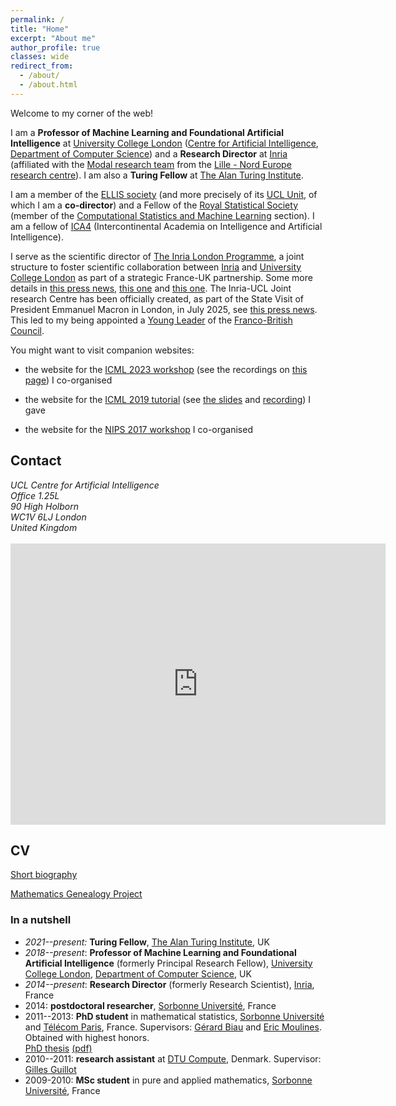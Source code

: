 ```yaml
---
permalink: /
title: "Home"
excerpt: "About me"
author_profile: true
classes: wide
redirect_from: 
  - /about/
  - /about.html
---
```


Welcome to my corner of the web!

I am a **Professor of Machine Learning and Foundational Artificial Intelligence** at [University College London](https://www.ucl.ac.uk) ([Centre for Artificial Intelligence](https://www.ucl.ac.uk/ai-centre/), [Department of Computer Science](https://www.ucl.ac.uk/computer-science/)) and a **Research Director** at [Inria](http://www.inria.fr/) (affiliated with the [Modal research team](https://team.inria.fr/modal/) from the [Lille - Nord Europe research centre](https://www.inria.fr/fr/centre-inria-lille-nord-europe)). I am also a **Turing Fellow** at [The Alan Turing Institute](https://www.turing.ac.uk).

I am a member of the [ELLIS society](https://ellis.eu) (and more precisely of its [UCL Unit](https://ucl-ellis.github.io), of which I am a **co-director**) and a Fellow of the [Royal Statistical Society](https://rss.org.uk) (member of the [Computational Statistics and Machine Learning](https://rss.org.uk/membership/rss-groups-and-committees/sections/statistical-computing/) section). I am a fellow of [ICA4](https://www.intercontinental-academia.org/fellows) (Intercontinental Academia on Intelligence and Artificial Intelligence).

I serve as the scientific director of [The Inria London Programme](https://london.inria.fr), a joint structure to foster scientific collaboration between [Inria](http://www.inria.fr/) and [University College London](https://www.ucl.ac.uk) as part of a strategic France-UK partnership. Some more details in [this press news](https://www.inria.fr/fr/machine-learning-comment-allier-performance-dapprentissage-et-sobriete-numerique), [this one](https://www.ucl.ac.uk/computer-science/news/2021/feb/ucl-and-inria-announce-new-collaborative-research-venture) and [this one](https://www.inria.fr/fr/inria-university-college-london-ucl-partenariat-joint-center?mtm_campaign=Le%20Fil%20scientifique%20–%20mars%202024&mtm_kwd=University%20College%20London). The Inria-UCL Joint research Centre has been officially created, as part of the State Visit of President Emmanuel Macron in London, in July 2025, see [this press news](https://www.ucl.ac.uk/news/2025/jul/french-president-joins-ucl-and-deepmind-leaders-discuss-franco-british-ai-collaboration).
This led to my being appointed a [Young Leader](https://francobritish.org/en/young-leaders/) of the [Franco-British Council](https://francobritish.org/en/home/).

You might want to visit companion websites:
<!-- - [my previous website]((https://bguedj.github.io/website-2016-2020-deprecated/)) (2016-2020, now deprecated) -->
<!-- [https://bguedj.github.io/website-2016-2020-deprecated/](https://bguedj.github.io/website-2016-2020-deprecated/) -->
- the website for the [ICML 2023 workshop](https://bguedj.github.io/icml2023-workshop/) (see the recordings on [this page](https://icml.cc/virtual/2023/workshop/21478)) I co-organised
<!-- - the website for the [6PAC joint research team](https://bguedj.github.io/6pac/) I was a co-leader of -->
<!-- [https://bguedj.github.io/6pac/](https://bguedj.github.io/6pac/) -->
- the website for the [ICML 2019 tutorial](https://bguedj.github.io/icml2019/) (see [the slides](https://icml.cc/media/icml-2019/Slides/4338.pdf) and [recording](https://videoken.com/embed/_NuMUQYprn0)) I gave
<!-- [https://bguedj.github.io/icml2019/](https://bguedj.github.io/icml2019/) -->
- the website for the [NIPS 2017 workshop](https://bguedj.github.io/nips2017/) I co-organised
<!-- [https://bguedj.github.io/nips2017/](https://bguedj.github.io/nips2017/) -->

<!-- This website is powered by the [academicpages template](https://github.com/academicpages/academicpages.github.io) and hosted on [GitHub Pages](https://pages.github.com). -->

## Contact

<address>
  UCL Centre for Artificial Intelligence<br />Office 1.25L<br />90 High Holborn<br /> WC1V 6LJ London<br /> United Kingdom
</address>
<br>
<!-- ([see on Google Maps](https://goo.gl/maps/5JmzYNJTt8hZufbZA)) -->

<iframe src="https://www.google.com/maps/embed?pb=!1m14!1m8!1m3!1d4965.579778013099!2d-0.12450412319706675!3d51.51707062522409!3m2!1i1024!2i768!4f13.1!3m3!1m2!1s0x48761b3585a9c137%3A0xffe1d0c346654ca5!2s90%20High%20Holborn%2C%20Holborn%2C%20London%20WC1V%206LJ!5e0!3m2!1sfr!2suk!4v1588107506410!5m2!1sfr!2suk" width="600" height="450" frameborder="0" style="border:0;" allowfullscreen="" aria-hidden="false" tabindex="0"></iframe>


<!-- I obtained a Ph.D. in mathematics in 2013 from [UPMC](http://www.upmc.fr/) (Université Pierre & Marie Curie, France) under the supervision of [Gérard Biau](http://www.lsta.upmc.fr/biau.html) and [Éric Moulines](https://scholar.google.fr/citations?user=_XE1LvQAAAAJ&hl=fr). Prior to that, I was a research assistant at [DTU Compute](http://www.compute.dtu.dk/) (Denmark) supervised by [Gilles Guillot](http://www2.imm.dtu.dk/~gigu/#).
 -->

<!-- My main line of research is in statistical machine learning. I am primarily interested in the design, analysis and implementation of statistical learning methods for high dimensional problems. My interests include (but are not limited to): PAC-Bayesian theory, sparsity and high-dimensional statistics, optimisation theory, statistical learning theory, non-negative matrix factorisation, aggregation of estimators and classifiers, MCMC algorithms, (un)supervised learning, online clustering, concentration inequalities... -->


## CV

<!-- Full CV (soon available [here](#)) -->

[Short biography](files/biography.txt)

[Mathematics Genealogy Project](https://www.genealogy.math.ndsu.nodak.edu/id.php?id=199813)

### In a nutshell

- *2021--present:* **Turing Fellow**, [The Alan Turing Institute](https://www.turing.ac.uk), UK
- *2018--present*: **Professor of Machine Learning and Foundational Artificial Intelligence** (formerly Principal Research Fellow), [University College London](https://www.ucl.ac.uk), [Department of Computer Science](https://www.ucl.ac.uk/computer-science/), UK
- *2014--present*: **Research Director** (formerly Research Scientist), [Inria](http://www.inria.fr/), France
- 2014: **postdoctoral researcher**, [Sorbonne Université](https://www.sorbonne-universite.fr), France
- 2011--2013: **PhD student** in mathematical statistics, [Sorbonne Université](https://www.sorbonne-universite.fr) and [Télécom Paris](https://www.telecom-paris.fr), France. Supervisors: [Gérard Biau](http://www.lpsm.paris/pageperso/biau/) and [Eric Moulines](https://scholar.google.fr/citations?user=_XE1LvQAAAAJ&hl=fr). Obtained with highest honors.     
[PhD thesis](https://tel.archives-ouvertes.fr/tel-00922353) [(pdf)](https://tel.archives-ouvertes.fr/tel-00922353/document)
- 2010--2011: **research assistant** at [DTU Compute](https://www.compute.dtu.dk), Denmark. Supervisor: [Gilles Guillot](https://scholar.google.com/citations?user=F3vNjskAAAAJ&hl=fr)
- 2009-2010: **MSc student** in pure and applied mathematics, [Sorbonne Université](https://www.sorbonne-universite.fr), France

<!-- ## Twitter feed

<a class="twitter-timeline" data-width="450" data-height="900" data-theme="dark" href="https://twitter.com/bguedj?ref_src=twsrc%5Etfw">Tweets by bguedj</a> <script async src="https://platform.twitter.com/widgets.js" charset="utf-8"></script> -->

<!-- ## News

<div class="grid__wrapper">
{% for post in site.posts limit:12 %}  
    {% include archive-single.html type="grid" %}
{% endfor %}
</div>
 -->